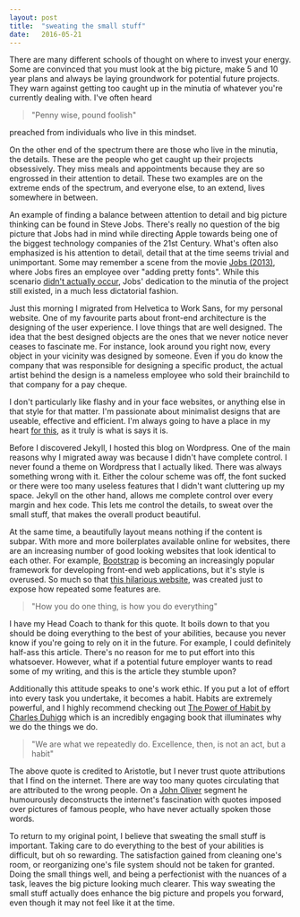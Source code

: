 ```yaml
---
layout: post
title:  "sweating the small stuff"
date:   2016-05-21
---
```


There are many different schools of thought on where to invest your energy. Some are convinced that you must look at the big picture, make 5 and 10 year plans and always be laying groundwork for potential future projects. They warn against getting too caught up in the minutia of whatever you're currently dealing with. I've often heard

> "Penny wise, pound foolish"

preached from individuals who live in this mindset.

On the other end of the spectrum there are those who live in the minutia, the details. These are the people who get caught up their projects obsessively. They miss meals and appointments because they are so engrossed in their attention to detail. These two examples are on the extreme ends of the spectrum, and everyone else, to an extend, lives somewhere in between.

An example of finding a balance between attention to detail and big picture thinking can be found in Steve Jobs. There's really no question of the big picture that Jobs had in mind while directing Apple towards being one of the biggest technology companies of the 21st Century. What's often also emphasized is his attention to detail, detail that at the time seems trivial and unimportant. Some may remember a scene from the movie [Jobs (2013)](http://www.imdb.com/title/tt2357129/), where Jobs fires an employee over "adding pretty fonts". While this scenario [didn't actually occur](http://movies.stackexchange.com/questions/21101/who-is-the-employee-that-steve-jobs-fired), Jobs' dedication to the minutia of the project still existed, in a much less dictatorial fashion.

Just this morning I migrated from Helvetica to Work Sans, for my personal website. One of my favourite parts about front-end architecture is the designing of the user experience. I love things that are well designed. The idea that the best designed objects are the ones that we never notice never ceases to fascinate me. For instance, look around you right now, every object in your vicinity was designed by someone. Even if you do know the company that was responsible for designing a specific product, the actual artist behind the design is a nameless employee who sold their brainchild to that company for a pay cheque.

I don't particularly like flashy and in your face websites, or anything else in that style for that matter. I'm passionate about minimalist designs that are useable, effective and efficient. I'm always going to have a place in my heart [for this](http://motherfuckingwebsite.com/), as it truly is what is says it is.

Before I discovered Jekyll, I hosted this blog on Wordpress. One of the main reasons why I migrated away was because I didn't have complete control. I never found a theme on Wordpress that I actually liked. There was always something wrong with it. Either the colour scheme was off, the font sucked or there were too many useless features that I didn't want cluttering up my space. Jekyll on the other hand, allows me complete control over every margin and hex code. This lets me control the details, to sweat over the small stuff, that makes the overall product beautiful.

At the same time, a beautifully layout means nothing if the content is subpar. With more and more boilerplates available online for websites, there are an increasing number of good looking websites that look identical to each other. For example, [Bootstrap](http://getbootstrap.com/) is becoming an increasingly popular framework for developing front-end web applications, but it's style is overused. So much so that [this hilarious website](http://adventurega.me/bootstrap/), was created just to expose how repeated some features are.

> "How you do one thing, is how you do everything"

I have my Head Coach to thank for this quote. It boils down to that you should be doing everything to the best of your abilities, because you never know if you're going to rely on it in the future. For example, I could definitely half-ass this article. There's no reason for me to put effort into this whatsoever. However, what if a potential future employer wants to read some of my writing, and this is the article they stumble upon?

Additionally this attitude speaks to one's work ethic. If you put a lot of effort into every task you undertake, it becomes a habit. Habits are extremely powerful, and I highly recommend checking out [The Power of Habit by Charles Duhigg](http://charlesduhigg.com/the-power-of-habit/) which is an incredibly engaging book that illuminates why we do the things we do.

> "We are what we repeatedly do. Excellence, then, is not an act, but a habit"

The above quote is credited to Aristotle, but I never trust quote attributions that I find on the internet. There are way too many quotes circulating that are attributed to the wrong people. On a [John Oliver](https://www.youtube.com/watch?v=dx8siugG440) segment he humourously deconstructs the internet's fascination with quotes imposed over pictures of famous people, who have never actually spoken those words.

To return to my original point, I believe that sweating the small stuff is important. Taking care to do everything to the best of your abilities is difficult, but oh so rewarding. The satisfaction gained from cleaning one's room, or reorganizing one's file system should not be taken for granted. Doing the small things well, and being a perfectionist with the nuances of a task, leaves the big picture looking much clearer. This way sweating the small stuff actually does enhance the big picture and propels you forward, even though it may not feel like it at the time.
